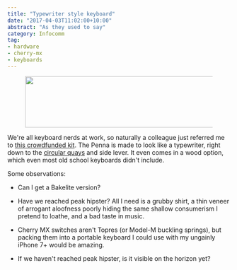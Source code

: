 ```yaml
---
title: "Typewriter style keyboard"
date: "2017-04-03T11:02:00+10:00"
abstract: "As they used to say"
category: Infocomm
tag:
- hardware
- cherry-mx
- keyboards
---
```

<figure><p><img src="https://rubenerd.com/files/2017/penna@1x.jpg" alt="" style="width:500px; height:116px" srcset="https://rubenerd.com/files/2017/penna@1x.jpg 1x, https://rubenerd.com/files/2017/penna@2x.jpg 2x" /></p></figure>

We're all keyboard nerds at work, so naturally a colleague just referred me to [this crowdfunded kit]. The Penna is made to look like a typewriter, right down to the [circular quays] and side lever. It even comes in a wood option, which even most old school keyboards didn't include.

Some observations:

* Can I get a Bakelite version?

* Have we reached peak hipster? All I need is a grubby shirt, a thin veneer of arrogant aloofness poorly hiding the same shallow consumerism I pretend to loathe, and a bad taste in music.

* Cherry MX switches aren't Topres (or Model-M buckling springs), but packing them into a portable keyboard I could use with my ungainly iPhone 7+ would be amazing.

* If we haven't reached peak hipster, is it visible on the horizon yet?

[this crowdfunded kit]: https://www.elretron.com/penna
[circular quays]: https://en.wikipedia.org/wiki/Circular_Quay

